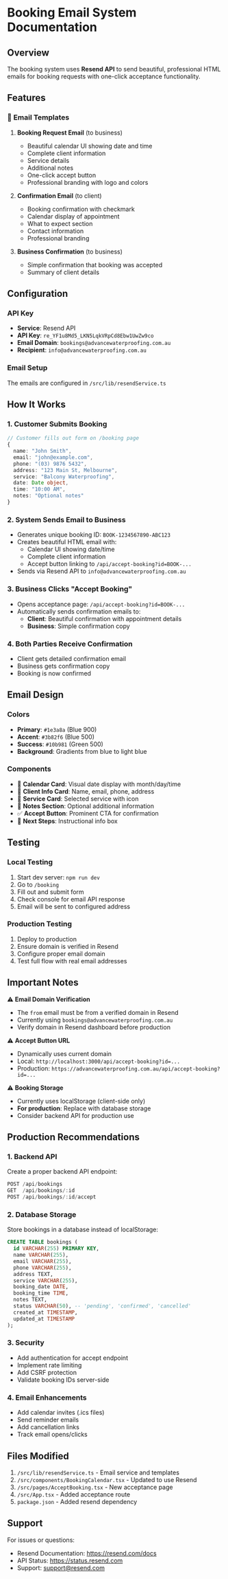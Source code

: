 # Booking Email System Documentation

## Overview
The booking system uses **Resend API** to send beautiful, professional HTML emails for booking requests with one-click acceptance functionality.

## Features

### 📧 Email Templates
1. **Booking Request Email** (to business)
   - Beautiful calendar UI showing date and time
   - Complete client information
   - Service details
   - Additional notes
   - One-click accept button
   - Professional branding with logo and colors

2. **Confirmation Email** (to client)
   - Booking confirmation with checkmark
   - Calendar display of appointment
   - What to expect section
   - Contact information
   - Professional branding

3. **Business Confirmation** (to business)
   - Simple confirmation that booking was accepted
   - Summary of client details

## Configuration

### API Key
- **Service**: Resend API
- **API Key**: `re_YF1u8Md5_LKN5LqkVRpCd8Ebw1UwZw9co`
- **Email Domain**: `bookings@advancewaterproofing.com.au`
- **Recipient**: `info@advancewaterproofing.com.au`

### Email Setup
The emails are configured in `/src/lib/resendService.ts`

## How It Works

### 1. Customer Submits Booking
```typescript
// Customer fills out form on /booking page
{
  name: "John Smith",
  email: "john@example.com",
  phone: "(03) 9876 5432",
  address: "123 Main St, Melbourne",
  service: "Balcony Waterproofing",
  date: Date object,
  time: "10:00 AM",
  notes: "Optional notes"
}
```

### 2. System Sends Email to Business
- Generates unique booking ID: `BOOK-1234567890-ABC123`
- Creates beautiful HTML email with:
  - Calendar UI showing date/time
  - Complete client information
  - Accept button linking to `/api/accept-booking?id=BOOK-...`
- Sends via Resend API to `info@advancewaterproofing.com.au`

### 3. Business Clicks "Accept Booking"
- Opens acceptance page: `/api/accept-booking?id=BOOK-...`
- Automatically sends confirmation emails to:
  - **Client**: Beautiful confirmation with appointment details
  - **Business**: Simple confirmation copy

### 4. Both Parties Receive Confirmation
- Client gets detailed confirmation email
- Business gets confirmation copy
- Booking is now confirmed

## Email Design

### Colors
- **Primary**: `#1e3a8a` (Blue 900)
- **Accent**: `#3b82f6` (Blue 500)
- **Success**: `#10b981` (Green 500)
- **Background**: Gradients from blue to light blue

### Components
- 📅 **Calendar Card**: Visual date display with month/day/time
- 👤 **Client Info Card**: Name, email, phone, address
- 🔧 **Service Card**: Selected service with icon
- 📝 **Notes Section**: Optional additional information
- ✅ **Accept Button**: Prominent CTA for confirmation
- 📌 **Next Steps**: Instructional info box

## Testing

### Local Testing
1. Start dev server: `npm run dev`
2. Go to `/booking`
3. Fill out and submit form
4. Check console for email API response
5. Email will be sent to configured address

### Production Testing
1. Deploy to production
2. Ensure domain is verified in Resend
3. Configure proper email domain
4. Test full flow with real email addresses

## Important Notes

⚠️ **Email Domain Verification**
- The `from` email must be from a verified domain in Resend
- Currently using `bookings@advancewaterproofing.com.au`
- Verify domain in Resend dashboard before production

⚠️ **Accept Button URL**
- Dynamically uses current domain
- Local: `http://localhost:3000/api/accept-booking?id=...`
- Production: `https://advancewaterproofing.com.au/api/accept-booking?id=...`

⚠️ **Booking Storage**
- Currently uses localStorage (client-side only)
- **For production**: Replace with database storage
- Consider backend API for production use

## Production Recommendations

### 1. Backend API
Create a proper backend API endpoint:
```javascript
POST /api/bookings
GET  /api/bookings/:id
POST /api/bookings/:id/accept
```

### 2. Database Storage
Store bookings in a database instead of localStorage:
```sql
CREATE TABLE bookings (
  id VARCHAR(255) PRIMARY KEY,
  name VARCHAR(255),
  email VARCHAR(255),
  phone VARCHAR(255),
  address TEXT,
  service VARCHAR(255),
  booking_date DATE,
  booking_time TIME,
  notes TEXT,
  status VARCHAR(50), -- 'pending', 'confirmed', 'cancelled'
  created_at TIMESTAMP,
  updated_at TIMESTAMP
);
```

### 3. Security
- Add authentication for accept endpoint
- Implement rate limiting
- Add CSRF protection
- Validate booking IDs server-side

### 4. Email Enhancements
- Add calendar invites (.ics files)
- Send reminder emails
- Add cancellation links
- Track email opens/clicks

## Files Modified

1. `/src/lib/resendService.ts` - Email service and templates
2. `/src/components/BookingCalendar.tsx` - Updated to use Resend
3. `/src/pages/AcceptBooking.tsx` - New acceptance page
4. `/src/App.tsx` - Added acceptance route
5. `package.json` - Added resend dependency

## Support

For issues or questions:
- Resend Documentation: https://resend.com/docs
- API Status: https://status.resend.com
- Support: support@resend.com



